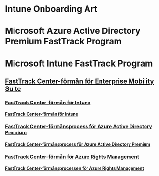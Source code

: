 # Intune Onboarding Art
# Microsoft Azure Active Directory Premium FastTrack Program
# Microsoft Intune FastTrack Program
## [FastTrack Center-förmån för Enterprise Mobility Suite](FastTrack_Center_Benefit_for_Enterprise_Mobility_Suite.md)
### [FastTrack Center-förmån för Intune](FastTrack_Center_Benefit_for_Intune.md)
#### [FastTrack Center-förmån för Intune](FastTrack_Center_Benefit_Process_for_Intune.md)
### [FastTrack Center-förmånsprocess för Azure Active Directory Premium](FastTrack_Center_Benefit_for_Azure_Active_Directory_Premium.md)
#### [FastTrack Center-förmånsprocess för Azure Active Directory Premium ](FastTrack_Center_Benefit_Process_for_Azure_Active_Directory_Premium_.md)
### [FastTrack Center-förmån för Azure Rights Management](FastTrack_Center_Benefit_for_Azure_Rights_Management.md)
#### [FastTrack Center-förmånsprocessen för Azure Rights Management](FastTrack_Center_Benefit_Process_for_Azure_Rights_Management.md)
